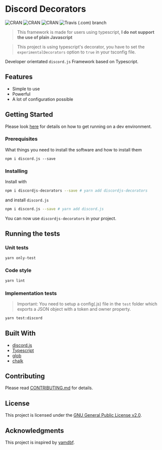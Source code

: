 # Discord Decorators


![CRAN](https://img.shields.io/cran/l/devtools.svg?style=for-the-badge) ![CRAN](https://img.shields.io/badge/Built%20With-Typescript-yellow.svg?style=for-the-badge) ![CRAN](https://img.shields.io/badge/Linted%20By-tslint-purple.svg?style=for-the-badge) 
![Travis (.com) branch](https://img.shields.io/travis/com/tiehm/discordjs-decorators/master.svg?style=for-the-badge)


> This framework is made for users using typescript, **I do not support the use of plain Javascript**

> This project is using typescript's decorator, you have to set the ``experimentalDecorators`` option to ``true`` in your tsconfig file.

Developer orientated ``discord.js`` Framework based on Typescript.

## Features

- Simple to use
- Powerful
- A lot of configuration possible

## Getting Started

Please look [here](.github/CONTRIBUTING.md) for details on how to get running on a dev environment.

### Prerequisites

What things you need to install the software and how to install them

```
npm i discord.js --save
```

### Installing
Install with

```bash
npm i discordjs-decorators --save # yarn add discordjs-decorators
```

and install ``discord.js``

```bash
npm i discord.js --save # yarn add discord.js
```

You can now use ``discordjs-decorators`` in your project.

## Running the tests

### Unit tests
````bash
yarn only-test
````

### Code style

```bash
yarn lint 
```

### Implementation tests

> Important: You need to setup a config(.js) file in the ``test`` folder which exports a JSON object with a token and owner property.

````bash
yarn test:discord
````

## Built With

* [discord.js](https://www.npmjs.com/package/discord.js)
* [Typescript](https://www.typescriptlang.org/)
* [glob](https://www.npmjs.com/package/glob)
* [chalk](https://www.npmjs.com/package/chalk)

## Contributing

Please read [CONTRIBUTING.md](.github/CONTRIBUTING.md) for details.

## License

This project is licensed under the [GNU General Public License v2.0](LICENSE).

## Acknowledgments

This project is inspired by [yamdbf](https://github.com/yamdbf/core).

